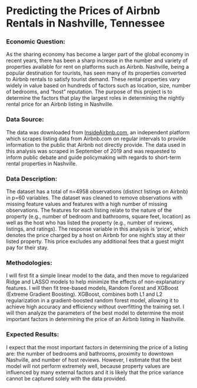 # Predicting the Prices of Airbnb Rentals in Nashville, Tennessee
### Economic Question:
As the sharing economy has become a larger part of the global economy in recent years, there has been a sharp increase in the number and variety of properties available for rent on platforms such as Airbnb. Nashville, being a popular destination for tourists, has seen many of its properties converted to Airbnb rentals to satisfy tourist demand. These rental properties vary widely in value based on hundreds of factors such as location, size, number of bedrooms, and “host” reputation. The purpose of this project is to determine the factors that play the largest roles in determining the nightly rental price for an Airbnb listing in Nashville.
### Data Source:
The data was downloaded from [InsideAirbnb.com](InsideAirbnb.com), an independent platform which scrapes listing data from Airbnb.com on regular intervals to provide information to the public that Airbnb not directly provide. The data used in this analysis was scraped in September of 2019 and was requested to inform public debate and guide policymaking with regards to short-term rental properties in Nashville.
### Data Description:
The dataset has a total of n=4958 observations (distinct listings on Airbnb) in p=60 variables. The dataset was cleaned to remove observations with missing feature values and features with a high number of missing observations. The features for each listing relate to the nature of the property (e.g., number of bedroom and bathrooms, square feet, location) as well as the host who has listed the property (e.g., number of reviews, listings, and ratings). The response variable in this analysis is ‘price’, which denotes the price charged by a host on Airbnb for one night’s stay at their listed property. This price excludes any additional fees that a guest might pay for their stay.
### Methodologies:
I will first fit a simple linear model to the data, and then move to regularized Ridge and LASSO models to help minimize the effects of non-explanatory features. I will then fit tree-based models, Random Forest and XGBoost (Extreme Gradient Boosting). XGBoost, combines both L1 and L2 regularization in a gradient-boosted random forest model, allowing it to achieve high accuracy and efficiency without overfitting the training set. I will then analyze the parameters of the best model to determine the most important factors in determining the price of an Airbnb listing in Nashville.
### Expected Results:
I expect that the most important factors in determining the price of a listing are: the number of bedrooms and bathrooms, proximity to downtown Nashville, and number of host reviews. However, I estimate that the best model will not perform extremely well, because property values are influenced by many external factors and it is likely that the price variance cannot be captured solely with the data provided.